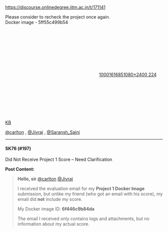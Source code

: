 https://discourse.onlinedegree.iitm.ac.in/t/171141

Please consider to recheck the project once again.<br/>
Docker image - 5ff55c499b54<br/>
<div class="lightbox-wrapper"><a class="lightbox" data-download-href="/uploads/short-url/6zreCSyS83WmoSFchL5SR1LCK8B.jpeg?dl=1" href="https://europe1.discourse-cdn.com/flex013/uploads/iitm/original/3X/2/e/2e0e98a294f898f58e4d9dc68708cf723207c1ad.jpeg" rel="noopener nofollow ugc" title="1000161685"><div class="meta"><svg aria-hidden="true" class="fa d-icon d-icon-far-image svg-icon"><use href="#far-image"></use></svg><span class="filename">1000161685</span><span class="informations">1080×2400 224 KB</span><svg aria-hidden="true" class="fa d-icon d-icon-discourse-expand svg-icon"><use href="#discourse-expand"></use></svg></div></a></div></p>
<p><a class="mention" href="/u/carlton">@carlton</a> , <a class="mention" href="/u/jivraj">@Jivraj</a> , <a class="mention" href="/u/saransh_saini">@Saransh_Saini</a></p><hr>

<h4>SK76 (#197)</h4>
<p> Did Not Receive Project 1 Score – Need Clarification</p>
<p><strong>Post Content:</strong></p>
<blockquote>
<p><strong>Hello, sir</strong> <a class="mention" href="/u/carlton">@carlton</a> <a class="mention" href="/u/jivraj">@Jivraj</a></p>
<p>I received the evaluation email for my <strong>Project 1 Docker Image</strong> submission, but unlike my friend (who got an email with his score), my email did <strong>not</strong> include my score.</p>
<p>My Docker image ID: <strong>6f446c9b84da</strong></p>
<p>The email I received only contains logs and attachments, but no information about my actual score.
